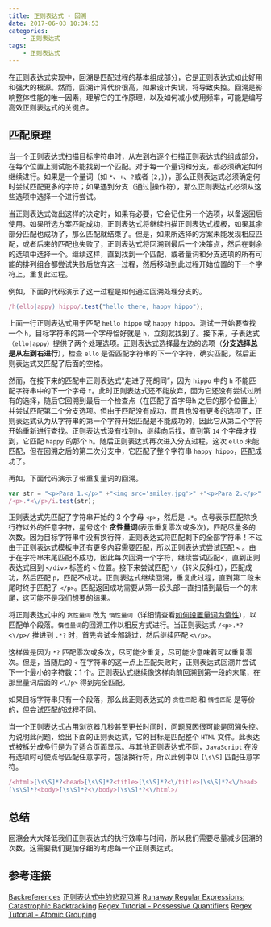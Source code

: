 ```yaml
---
title: 正则表达式 - 回溯
date: 2017-06-03 10:34:53
categories:
    - 正则表达式
tags:
    - 正则表达式
---
```


在正则表达式实现中，回溯是匹配过程的基本组成部分，它是正则表达式如此好用和强大的根源。然而，回溯计算代价很高，如果设计失误，将导致失控。回溯是影响整体性能的唯一因素，理解它的工作原理，以及如何减小使用频率，可能是编写高效正则表达式的关键点。

<!-- more -->

## 匹配原理

当一个正则表达式扫描目标字符串时，从左到右逐个扫描正则表达式的组成部分，在每个位置上测试能不能找到一个匹配。对于每一个量词和分支，都必须确定如何继续进行。如果是一个量词（如 `*`、`+`、`?`或者 `{2,}`），那么正则表达式必须确定何时尝试匹配更多的字符；如果遇到分支（通过|操作符），那么正则表达式必须从这些选项中选择一个进行尝试。

当正则表达式做出这样的决定时，如果有必要，它会记住另一个选项，以备返回后使用。如果所选方案匹配成功，正则表达式将继续扫描正则表达式模板，如果其余部分匹配也成功了，那么匹配就结束了。但是，如果所选择的方案未能发现相应匹配，或者后来的匹配也失败了，正则表达式将回溯到最后一个决策点，然后在剩余的选项中选择一个。继续这样，直到找到一个匹配，或者量词和分支选项的所有可能的排列组合都尝试失败后放弃这一过程，然后移动到此过程开始位置的下一个字符上，重复此过程。

例如，下面的代码演示了这一过程是如何通过回溯处理分支的。

```js
/h(ello|appy) hippo/.test("hello there, happy hippo"); 
```
上面一行正则表达式用于匹配 `hello hippo` 或 `happy hippo`。测试一开始要查找一个 `h`，目标字符串的第一个字母恰好就是 `h`，立刻就找到了。接下来，子表达式`（ello|appy）`提供了两个处理选项。正则表达式选择最左边的选项（**分支选择总是从左到右进行**），检查 `ello` 是否匹配字符串的下一个字符，确实匹配，然后正则表达式又匹配了后面的空格。

然而，在接下来的匹配中正则表达式“走进了死胡同”，因为 `hippo` 中的 `h` 不能匹配字符串中的下一个字母 `t`。此时正则表达式还不能放弃，因为它还没有尝试过所有的选择，随后它回溯到最后一个检查点（在匹配了首字母h 之后的那个位置上）并尝试匹配第二个分支选项。但由于匹配没有成功，而且也没有更多的选项了，正则表达式认为从字符串的第一个字符开始匹配是不能成功的，因此它从第二个字符开始重新进行查找。正则表达式没有找到h，继续向后找，直到第 `14` 个字母才找到，它匹配 `happy` 的那个 `h`。随后正则表达式再次进入分支过程，这次 `ello` 未能匹配，但在回溯之后的第二次分支中，它匹配了整个字符串 `happy hippo`，匹配成功了。

再如，下面代码演示了带重复量词的回溯。

```js
var str = "<p>Para 1.</p>" +"<img src='smiley.jpg'>" +"<p>Para 2.</p>" +"<div>Div.</div>";  
/<p>.*<\/p>/i.test(str); 
```

正则表达式先匹配了字符串开始的 3 个字母 `<p>`，然后是 `.*`。点号表示匹配除换行符以外的任意字符，星号这个 **贪性量词**(表示重复零次或多次)，匹配尽量多的次数。因为目标字符串中没有换行符，正则表达式将匹配剩下的全部字符串！不过由于正则表达式模板中还有更多内容需要匹配，所以正则表达式尝试匹配 `<` 。由于在字符串末尾匹配不成功，因此每次回溯一个字符，继续尝试匹配<，直到正则表达式回到 `</div>` 标签的 `<` 位置。接下来尝试匹配 `\/`（转义反斜杠），匹配成功，然后匹配 `p`，匹配不成功。正则表达式继续回溯，重复此过程，直到第二段末尾时终于匹配了 `</p>`。匹配返回成功需要从第一段头部一直扫描到最后一个的末尾，这可能不是我们想要的结果。

将正则表达式中的 `贪性量词` 改为 `惰性量词`（详细请查看[如何设置量词为惰性](/2017/06/03/正则表达式-贪性与惰性/#惰性匹配-laziness)），以匹配单个段落。`惰性量词`的回溯工作以相反方式进行。当正则表达式 `/<p>.*?<\/p>/` 推进到 `.*?` 时，首先尝试全部跳过，然后继续匹配 `<\/p>`。

这样做是因为 `*?` 匹配零次或多次，尽可能少重复，尽可能少意味着可以重复零次。但是，当随后的 `<` 在字符串的这一点上匹配失败时，正则表达式回溯并尝试下一个最小的字符数：1 个。正则表达式继续像这样向前回溯到第一段的末尾，在那里量词后面的 `<\/p>` 得到完全匹配。

如果目标字符串只有一个段落，那么此正则表达式的 `贪性匹配` 和 `惰性匹配` 是等价的，但尝试匹配的过程不同。

当一个正则表达式占用浏览器几秒甚至更长时间时，问题原因很可能是回溯失控。为说明此问题，给出下面的正则表达式，它的目标是匹配整个 `HTML` 文件。此表达式被拆分成多行是为了适合页面显示。与其他正则表达式不同，`JavaScript` 在没有选项时可使点号匹配任意字符，包括换行符，所以此例中以 `[\s\S]` 匹配任意字符。

```js
/<html>[\s\S]*?<head>[\s\S]*?<title>[\s\S]*?<\/title>[\s\S]*?<\/head> 
[\s\S]*?<body>[\s\S]*?<\/body>[\s\S]*?<\/html>/ 
```

## 总结

回溯会大大降低我们正则表达式的执行效率与时间，所以我们需要尽量减少回溯的次数，这需要我们更加仔细的考虑每一个正则表达式。

## 参考连接

[Backreferences](http://www.regular-expressions.info/backref.html)
[正则表达式中的悲观回溯](https://loveky.github.io/2017/05/31/regular-expressions-catastrophic-backtracking)
[Runaway Regular Expressions: Catastrophic Backtracking](http://www.regular-expressions.info/catastrophic.html)
[Regex Tutorial - Possessive Quantifiers](http://www.regular-expressions.info/possessive.html)
[Regex Tutorial - Atomic Grouping](http://www.regular-expressions.info/atomic.html)

